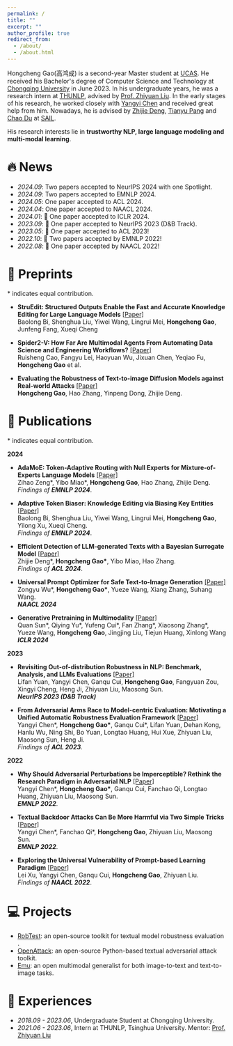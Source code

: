 ```yaml
---
permalink: /
title: ""
excerpt: ""
author_profile: true
redirect_from: 
  - /about/
  - /about.html
---
```


<!-- {% if site.google_scholar_stats_use_cdn %}
{% assign gsDataBaseUrl = "https://cdn.jsdelivr.net/gh/" | append: site.repository | append: "@" %}
{% else %}
{% assign gsDataBaseUrl = "https://raw.githubusercontent.com/" | append: site.repository | append: "/" %}
{% endif %}
{% assign url = gsDataBaseUrl | append: "google-scholar-stats/gs_data_shieldsio.json" %} -->

<span class='anchor' id='about-me'></span>

<p>Hongcheng Gao(高鸿成) is a second-year Master student at <a href="https://www.ucas.ac.cn//">UCAS</a>. He received his Bachelor's degree of Computer Science and Technology at <a href="https://cqu.edu.cn/">Chongqing University</a> in June 2023. In his undergraduate years, he was a research intern at <a href="http://nlp.csai.tsinghua.edu.cn">THUNLP</a>,  advised by <a href="http://nlp.csai.tsinghua.edu.cn/~lzy/">Prof. Zhiyuan Liu</a>. In the early stages of his research, he worked closely with <a href="https://yangyi-chen.github.io/">Yangyi Chen</a> and received great help from him. Nowadays, he is advised by <a href="https://thudzj.github.io/">Zhijie Deng</a>, <a href="https://p2333.github.io/">Tianyu Pang</a> and <a href="https://duchao0726.github.io/">Chao Du</a> at <a href="https://sail.sea.com/">SAIL</a>.</p>

<!-- and <a href="https://vipl.ict.ac.cn/">VIPL</a>(<a href="http://www.ict.ac.cn/">ICT</a>) -->
<!-- Hongcheng Gao(高鸿成) is nobody just hoping to make some meaningful works. His research interests lie in <strong>trustworthy NLP, large language modeling and multi-modal learning. -->

<!-- Curently, he is also a core member of <a href="https://huggingface.co/WizardLM">WizardLM Team</a> of <a href="https://www.msra.cn/">Microsoft Research</a>. -->

<!-- He received Bachelor's degree of Computer Science and Techology at <a href="https://cqu.edu.cn/">Chongqing University</a> in June 2023. In his undergraduate years, He was a research intern at <a href="http://nlp.csai.tsinghua.edu.cn">THUNLP</a>,  advised by <a href="http://nlp.csai.tsinghua.edu.cn/~lzy/">Prof. Zhiyuan Liu</a>.   -->

<!-- He also worked with <a href="https://thudzj.github.io">Prof.Zhijie Deng</a>(<a href="https://www.sjtu.edu.cn">SJTU</a>), <a href="https://ml.cs.tsinghua.edu.cn/~yinpeng/">Post-doc Yinpeng Dong</a>(<a href="https://www.tsinghua.edu.cn/en/">THU</a>) and <a href="https://cseweb.ucsd.edu/~haozhang/">Prof.Hao Zhang</a>(<a href="https://ucsd.edu/">UCSD</a>). -->
<!-- <br> -->
<p>
His research interests lie in <strong>trustworthy NLP, large language modeling and multi-modal learning</strong>.<br>
</p>


# 🔥 News
- *2024.09*: Two papers accepted to NeurIPS 2024 with one Spotlight.
- *2024.09*: Two papers accepted to EMNLP 2024.
- *2024.05*: One paper accepted to ACL 2024.
- *2024.04*: One paper accepted to NAACL 2024.
- *2024.01*: 🎉 One paper accepted to ICLR 2024.
- *2023.09*: 🎉 One paper accepted to NeurIPS 2023 (D&B Track).
- *2023.05*: 🎉 One paper accepted to ACL 2023!
- *2022.10*: 🎉 Two papers accepted by EMNLP 2022!
- *2022.08*: 🎉 One paper accepted by NAACL 2022!
<!-- - *2022.06*: &nbsp;🎉🎉 Our textual backdoor learning toolkit *OpenBackdoor* has been released. Please check out [here](https://github.com/thunlp/OpenBackdoor)! -->





# 📝 Preprints 
\* indicates equal contribution.
- **StruEdit: Structured Outputs Enable the Fast and Accurate Knowledge Editing for Large Language Models** [\[Paper\]](https://arxiv.org/abs/2409.10132)<br>
Baolong Bi, Shenghua Liu, Yiwei Wang, Lingrui Mei, **Hongcheng Gao**, Junfeng Fang, Xueqi Cheng

- **Spider2-V: How Far Are Multimodal Agents From Automating Data Science and Engineering Workflows?** [\[Paper\]](https://arxiv.org/abs/2406.13233)<br>
Ruisheng Cao, Fangyu Lei, Haoyuan Wu, Jixuan Chen, Yeqiao Fu, **Hongcheng Gao** et al.

- **Evaluating the Robustness of Text-to-image Diffusion Models against Real-world Attacks** [\[Paper\]](https://arxiv.org/abs/2306.13103)<br> 
**Hongcheng Gao**, Hao Zhang, Yinpeng Dong, Zhijie Deng. <br>
<!-- *Under Review by **NeurIPS 2023*** -->

<!-- *Under Review by **NeurIPS 2023*** -->

<!-- *Under Review by **NeurIPS 2023*** -->

<!-- - **DEPP: A Novel Crystal Descriptor and Application in Ionic Batteries Voltage Prediction** <br>
Dongchen Jin\*, **Hongcheng Gao\***, Haoran Luo\*, Linlin He, Chao Yang, Yujie Zheng. <br>
*Under Review by **npj Computational Materials** (Sister journal of **<font color="dd0000">Nature</font>**)* -->


# 📝 Publications 
\* indicates equal contribution.

<!-- <table><tr><td>
    <img src="../images/calibration.png" style="border:1.2px solid #464646;padding:5px;border-radius:10px;box-shadow:1.2px 1.2px #bbbbbb" alt="" width="450px" />&nbsp;</td>
    <td align="left">
    <p>
      <b>A Close Look into the Calibration of Pre-trained Language Models</b>. <a href="https://arxiv.org/abs/2211.00151">[Paper]</a><br>
      Yangyi Chen*, <b>Lifan Yuan*</b>, Ganqu Cui, Zhiyuan Liu, Heng Ji. <br>
      <em><b>What</b></em>: An emperical study on the calibration of PLMs and existing calibration methods. <br>
      <em><b>Results</b></em>: Language models do not learn to be calibrated in training, and existing methods fail to tackle the miscalibration problems.<br>
      <em><b>Insights</b></em>: Learnable calibration methods, which directly collect data to train PLMs on the calibration task, demonstrate a great potential in improving PLMs' calibration.<br>
    </p>
</td></tr></table> -->
**2024**

- **AdaMoE: Token-Adaptive Routing with Null Experts for Mixture-of-Experts Language Models** [\[Paper\]](https://arxiv.org/abs/2406.13233)<br>
Zihao Zeng\*, Yibo Miao\*, **Hongcheng Gao**, Hao Zhang, Zhijie Deng. <br>
*Findings of **EMNLP 2024***.<br>

- **Adaptive Token Biaser: Knowledge Editing via Biasing Key Entities** [\[Paper\]](https://arxiv.org/abs/2406.12468)<br> 
Baolong Bi, Shenghua Liu, Yiwei Wang, Lingrui Mei, **Hongcheng Gao**, Yilong Xu, Xueqi Cheng. <br>
*Findings of **EMNLP 2024***.<br>

- **Efficient Detection of LLM-generated Texts with a Bayesian Surrogate Model** [\[Paper\]](https://arxiv.org/abs/2305.16617)<br>
Zhijie Deng\*, **Hongcheng Gao\***, Yibo Miao, Hao Zhang. <br>
*Findings of **ACL 2024***.<br>

- **Universal Prompt Optimizer for Safe Text-to-Image Generation** [\[Paper\]](https://arxiv.org/abs/2402.10882)<br> 
Zongyu Wu\*, **Hongcheng Gao\***, Yueze Wang, Xiang Zhang, Suhang Wang. <br>
***NAACL 2024***

- **Generative Pretraining in Multimodality** [\[Paper\]](https://arxiv.org/abs/2307.05222)<br> 
Quan Sun\*, Qiying Yu\*, Yufeng Cui\*, Fan Zhang\*, Xiaosong Zhang\*, Yueze Wang, **Hongcheng Gao**, Jingjing Liu, Tiejun Huang, Xinlong Wang<br>
***ICLR 2024***

**2023**

- **Revisiting Out-of-distribution Robustness in NLP: Benchmark, Analysis, and LLMs Evaluations** [\[Paper\]](http://arxiv.org/abs/2306.04618)<br>
Lifan Yuan, Yangyi Chen, Ganqu Cui, **Hongcheng Gao**, Fangyuan Zou, Xingyi Cheng, Heng Ji, Zhiyuan Liu, Maosong Sun. <br>
***NeurIPS 2023 (D&B Track)***

- **From Adversarial Arms Race to Model-centric Evaluation: Motivating a Unified Automatic Robustness Evaluation Framework** [\[Paper\]](https://arxiv.org/abs/2305.18503)<br>
Yangyi Chen\*, **Hongcheng Gao\***, Ganqu Cui\*, Lifan Yuan, Dehan Kong, Hanlu Wu, Ning Shi, Bo Yuan, Longtao Huang, Hui Xue, Zhiyuan Liu, Maosong Sun, Heng Ji. <br>
*Findings of **ACL 2023***.<br>

**2022**

- **Why Should Adversarial Perturbations be Imperceptible? Rethink the Research Paradigm in Adversarial NLP** [\[Paper\]](https://arxiv.org/abs/2210.10683)<br>
Yangyi Chen\*, **Hongcheng Gao\***, Ganqu Cui, Fanchao Qi, Longtao Huang, Zhiyuan Liu, Maosong Sun. <br>
***EMNLP 2022***.<br>

- **Textual Backdoor Attacks Can Be More Harmful via Two Simple Tricks** [\[Paper\]](https://arxiv.org/abs/2110.08247)<br>
Yangyi Chen\*, Fanchao Qi\*, **Hongcheng Gao**, Zhiyuan Liu, Maosong Sun. <br>
***EMNLP 2022***.<br>


- **Exploring the Universal Vulnerability of Prompt-based Learning Paradigm** [\[Paper\]](https://aclanthology.org/2022.findings-naacl.137)<br>
Lei Xu, Yangyi Chen, Ganqu Cui, **Hongcheng Gao**, Zhiyuan Liu.<br>
*Findings of **NAACL 2022***.<br>


# 💻 Projects

- [RobTest](https://github.com/thunlp/RobTest): an open-source toolkit for textual model robustness evaluation .<br>
- [OpenAttack](https://github.com/thunlp/OpenAttack): an open-source Python-based textual adversarial attack toolkit.<br>
- [Emu](https://github.com/baaivision/Emu): an open multimodal generalist for both image-to-text and text-to-image tasks. <br>

<!-- # 📄 Academic Services
- Journey Reviews:
<a href="https://www.springer.com/journal/10994">Machine Learning</a>,  -->

<!-- **Conference Reviews**

2023: ACL, ARR.

2022: NeurIPS, EMNLP, ARR. --> 


<!-- # 🎖 Honors and Awards
- Outstanding Graduate, HUST, 2023
- Optics Valley Morning Star Scholarship, China Optics Valley, 2022
- Scholarship for Scientific and Technological Innovation, HUST, 2022
- National Scholarship, China, 2020
- Outstanding Undergraduate, HUST, 2020
- Merit Student, HUST, 2020
- First Prize in Provinces, Chinese Chemistry Olympiad, 2018 -->

# 📖 Experiences

- *2018.09 - 2023.06*, Undergraduate Student at Chongqing University.
- *2021.06 - 2023.06*, Intern at THUNLP, Tsinghua University. Mentor: <a href="http://nlp.csai.tsinghua.edu.cn/~lzy/">Prof. Zhiyuan Liu</a>

<!-- # 💬 Invited Talks
- *2021.06*, Lorem ipsum dolor sit amet, consectetur adipiscing elit. Vivamus ornare aliquet ipsum, ac tempus justo dapibus sit amet. 
- *2021.03*, Lorem ipsum dolor sit amet, consectetur adipiscing elit. Vivamus ornare aliquet ipsum, ac tempus justo dapibus sit amet.  \| [\[video\]](https://github.com/)

# 💻 Internships
- *2019.05 - 2020.02*, [Lorem](https://github.com/), China. -->

